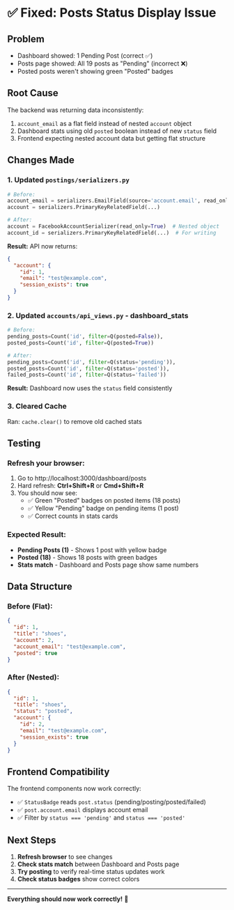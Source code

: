 # ✅ Fixed: Posts Status Display Issue

## Problem
- Dashboard showed: 1 Pending Post (correct ✅)
- Posts page showed: All 19 posts as "Pending" (incorrect ❌)
- Posted posts weren't showing green "Posted" badges

## Root Cause
The backend was returning data inconsistently:
1. `account_email` as a flat field instead of nested `account` object
2. Dashboard stats using old `posted` boolean instead of new `status` field
3. Frontend expecting nested account data but getting flat structure

## Changes Made

### 1. Updated `postings/serializers.py`
```python
# Before:
account_email = serializers.EmailField(source='account.email', read_only=True)
account = serializers.PrimaryKeyRelatedField(...)

# After:
account = FacebookAccountSerializer(read_only=True)  # Nested object
account_id = serializers.PrimaryKeyRelatedField(...)  # For writing
```

**Result:** API now returns:
```json
{
  "account": {
    "id": 1,
    "email": "test@example.com",
    "session_exists": true
  }
}
```

### 2. Updated `accounts/api_views.py` - dashboard_stats
```python
# Before:
pending_posts=Count('id', filter=Q(posted=False)),
posted_posts=Count('id', filter=Q(posted=True))

# After:
pending_posts=Count('id', filter=Q(status='pending')),
posted_posts=Count('id', filter=Q(status='posted')),
failed_posts=Count('id', filter=Q(status='failed'))
```

**Result:** Dashboard now uses the `status` field consistently

### 3. Cleared Cache
Ran: `cache.clear()` to remove old cached stats

## Testing

### Refresh your browser:
1. Go to http://localhost:3000/dashboard/posts
2. Hard refresh: **Ctrl+Shift+R** or **Cmd+Shift+R**
3. You should now see:
   - ✅ Green "Posted" badges on posted items (18 posts)
   - ✅ Yellow "Pending" badge on pending items (1 post)
   - ✅ Correct counts in stats cards

### Expected Result:
- **Pending Posts (1)** - Shows 1 post with yellow badge
- **Posted (18)** - Shows 18 posts with green badges
- **Stats match** - Dashboard and Posts page show same numbers

## Data Structure

### Before (Flat):
```json
{
  "id": 1,
  "title": "shoes",
  "account": 2,
  "account_email": "test@example.com",
  "posted": true
}
```

### After (Nested):
```json
{
  "id": 1,
  "title": "shoes",
  "status": "posted",
  "account": {
    "id": 2,
    "email": "test@example.com",
    "session_exists": true
  }
}
```

## Frontend Compatibility

The frontend components now work correctly:
- ✅ `StatusBadge` reads `post.status` (pending/posting/posted/failed)
- ✅ `post.account.email` displays account email
- ✅ Filter by `status === 'pending'` and `status === 'posted'`

## Next Steps

1. **Refresh browser** to see changes
2. **Check stats match** between Dashboard and Posts page
3. **Try posting** to verify real-time status updates work
4. **Check status badges** show correct colors

---

**Everything should now work correctly!** 🎉
